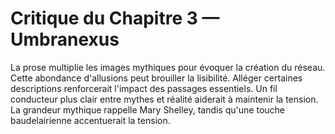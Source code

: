 # Critique du Chapitre 3 — Umbranexus
La prose multiplie les images mythiques pour évoquer la création du réseau. Cette abondance d'allusions peut brouiller la lisibilité. Alléger certaines descriptions renforcerait l'impact des passages essentiels. Un fil conducteur plus clair entre mythes et réalité aiderait à maintenir la tension.
La grandeur mythique rappelle Mary Shelley, tandis qu'une touche baudelairienne accentuerait la tension.
